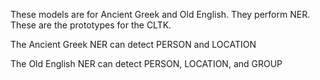 These models are for Ancient Greek and Old English. They perform NER. These are the prototypes for the CLTK.

The Ancient Greek NER can detect PERSON and LOCATION

The Old English NER can detect PERSON, LOCATION, and GROUP
